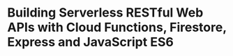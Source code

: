 # Building Serverless RESTful Web APIs with Cloud Functions, Firestore, Express and JavaScript ES6

